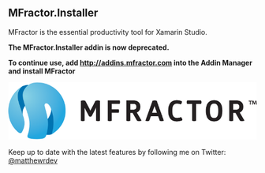 MFractor.Installer
------

MFractor is the essential productivity tool for Xamarin Studio.

**The MFractor.Installer addin is now deprecated.**

**To continue use, add http://addins.mfractor.com into the Addin Manager and install MFractor**

![MFractor Logo](/images/logo-horizontal.png?raw=true)

Keep up to date with the latest features by following me on Twitter: [@matthewrdev](https://twitter.com/matthewrdev)




